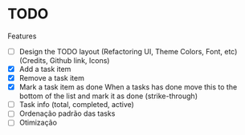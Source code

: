 # TODO

Features
- [ ] Design the TODO layout (Refactoring UI, Theme Colors, Font, etc) (Credits, Github link, Icons)
- [X] Add a task item
- [X] Remove a task item
- [X] Mark a task item as done
When a tasks has done move this to the bottom of the list and mark it as done (strike-through)
- [ ] Task info (total, completed, active)
- [ ] Ordenação padrão das tasks
- [ ] Otimização